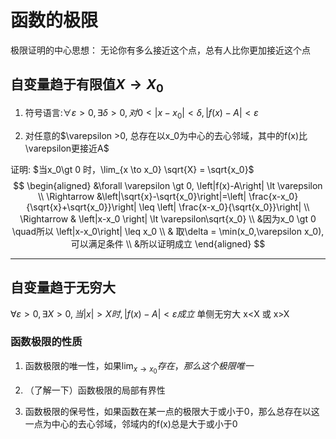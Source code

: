 # 函数的极限

极限证明的中心思想：
无论你有多么接近这个点，总有人比你更加接近这个点

## 自变量趋于有限值$X\rightarrow X_0$

   1. 符号语言:$\forall \varepsilon \gt 0,\exists \delta \gt 0 ,对0 \lt \left|x-x_0\right|\lt \delta,\left|f(x)-A\right|\lt \varepsilon$

   2. 对任意的$\varepsilon >0, 总存在以x_0为中心的去心邻域，其中的f(x)比\varepsilon更接近A$

证明: $当x_0\gt 0 时，\lim_{x \to x_0} \sqrt{X} = \sqrt{x_0}$
$$
\begin{aligned}
&\forall \varepsilon \gt 0, \left|f(x)-A\right| \lt \varepsilon \\
\Rightarrow &\left|\sqrt{x}-\sqrt{x_0}\right|=\left| \frac{x-x_0}{\sqrt{x}+\sqrt{x_0}}\right| \leq \left| \frac{x-x_0}{\sqrt{x_0}}\right| \\
\Rightarrow & \left|x-x_0 \right| \lt \varepsilon\sqrt{x_0} \\
&因为x_0 \gt 0 \quad所以 \left|x-x_0\right| \leq x_0 \\
& 取\delta = \min(x_0,\varepsilon x_0), 可以满足条件 \\
&所以证明成立
\end{aligned}
$$

---

## 自变量趋于无穷大

$\forall \varepsilon \gt 0, \exists X\gt 0,当\left|x\right| \gt X时, \left|
f(x)-A\right| \lt \varepsilon 成立$
单侧无穷大 x\<X 或 x>X

### 函数极限的性质

1. 函数极限的唯一性，如果$\lim_{x \to x_0}存在，那么这个极限唯一$

2. （了解一下）函数极限的局部有界性

3. 函数极限的保号性，如果函数在某一点的极限大于或小于0，那么总存在以这一点为中心的去心邻域，邻域内的f(x)总是大于或小于0

